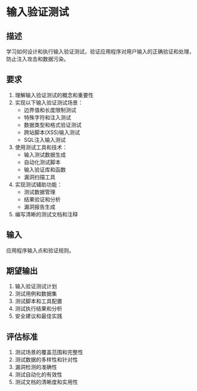 # 输入验证测试

## 描述
学习如何设计和执行输入验证测试，验证应用程序对用户输入的正确验证和处理，防止注入攻击和数据污染。

## 要求
1. 理解输入验证测试的概念和重要性
2. 实现以下输入验证测试场景：
   - 边界值和长度限制测试
   - 特殊字符和注入测试
   - 数据类型和格式验证测试
   - 跨站脚本(XSS)输入测试
   - SQL注入输入测试
3. 使用测试工具和技术：
   - 输入测试数据生成
   - 自动化测试脚本
   - 输入验证库和函数
   - 漏洞扫描工具
4. 实现测试辅助功能：
   - 测试数据管理
   - 结果验证和分析
   - 漏洞报告生成
5. 编写清晰的测试文档和注释

## 输入
应用程序输入点和验证规则。

## 期望输出
1. 输入验证测试计划
2. 测试用例和数据集
3. 测试脚本和工具配置
4. 测试执行结果和分析
5. 安全建议和最佳实践

## 评估标准
1. 测试场景的覆盖范围和完整性
2. 测试数据的多样性和针对性
3. 漏洞检测的准确性
4. 测试自动化的有效性
5. 测试文档的清晰度和实用性
